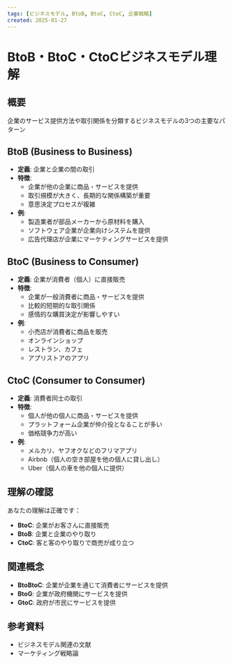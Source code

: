 ```yaml
---
tags: [ビジネスモデル, BtoB, BtoC, CtoC, 企業戦略]
created: 2025-01-27
---
```


# BtoB・BtoC・CtoCビジネスモデル理解

## 概要
企業のサービス提供方法や取引関係を分類するビジネスモデルの3つの主要なパターン

## BtoB (Business to Business)
- **定義**: 企業と企業の間の取引
- **特徴**: 
  - 企業が他の企業に商品・サービスを提供
  - 取引規模が大きく、長期的な関係構築が重要
  - 意思決定プロセスが複雑
- **例**: 
  - 製造業者が部品メーカーから原材料を購入
  - ソフトウェア企業が企業向けシステムを提供
  - 広告代理店が企業にマーケティングサービスを提供

## BtoC (Business to Consumer)
- **定義**: 企業が消費者（個人）に直接販売
- **特徴**:
  - 企業が一般消費者に商品・サービスを提供
  - 比較的短期的な取引関係
  - 感情的な購買決定が影響しやすい
- **例**:
  - 小売店が消費者に商品を販売
  - オンラインショップ
  - レストラン、カフェ
  - アプリストアのアプリ

## CtoC (Consumer to Consumer)
- **定義**: 消費者同士の取引
- **特徴**:
  - 個人が他の個人に商品・サービスを提供
  - プラットフォーム企業が仲介役となることが多い
  - 価格競争力が高い
- **例**:
  - メルカリ、ヤフオクなどのフリマアプリ
  - Airbnb（個人の空き部屋を他の個人に貸し出し）
  - Uber（個人の車を他の個人に提供）

## 理解の確認
あなたの理解は正確です：
- **BtoC**: 企業がお客さんに直接販売
- **BtoB**: 企業と企業のやり取り
- **CtoC**: 客と客のやり取りで商売が成り立つ

## 関連概念
- **BtoBtoC**: 企業が企業を通じて消費者にサービスを提供
- **BtoG**: 企業が政府機関にサービスを提供
- **GtoC**: 政府が市民にサービスを提供

## 参考資料
- ビジネスモデル関連の文献
- マーケティング戦略論
